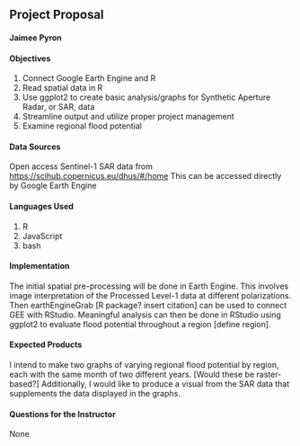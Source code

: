 ## Project Proposal
#### Jaimee Pyron

#### Objectives
1. Connect Google Earth Engine and R
2. Read spatial data in R
3. Use ggplot2 to create basic analysis/graphs for Synthetic Aperture Radar, or SAR, data
4. Streamline output and utilize proper project management
5. Examine regional flood potential

#### Data Sources
Open access Sentinel-1 SAR data from https://scihub.copernicus.eu/dhus/#/home
This can be accessed directly by Google Earth Engine

#### Languages Used
1. R
2. JavaScript
3. bash

#### Implementation
The initial spatial pre-processing will be done in Earth Engine. This involves image interpretation
of the Processed Level-1 data at different polarizations. Then earthEngineGrab [R package? insert citation] can be used to connect
GEE with RStudio. Meaningful analysis can then be done in RStudio using ggplot2 to evaluate flood
potential throughout a region [define region].

#### Expected Products
I intend to make two graphs of varying regional flood potential by region, each with the same month of two different
years. [Would these be raster-based?] Additionally, I would like to produce a visual from the SAR data that supplements the data displayed
in the graphs.

#### Questions for the Instructor
None
